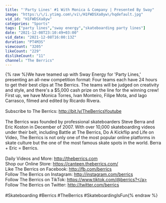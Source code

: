 ```yaml
---
title: "'Party Lines' #1 With Monica & Company | Presented By Sway"
image: "https:\/\/i.ytimg.com\/vi\/H1FWDSXa8yw\/hqdefault.jpg"
vid_id: "H1FWDSXa8yw"
categories: "Sports"
tags: ["party lines","sway energy","skateboarding party lines"]
date: "2021-12-08T23:10:49+03:00"
vid_date: "2021-12-08T16:00:13Z"
duration: "PT4M3S"
viewcount: "3205"
likeCount: "229"
dislikeCount: "11"
channel: "The Berrics"
---
```

{% raw %}We have teamed up with Sway Energy for 'Party Lines,' presenting an all-new competition format: Four teams each have 24 hours to get their best clips at The Berrics. The teams will be judged on creativity and style, and there's a $5,000 cash prize on the line for the winning crew! First up, we have Monica Torres, Ivan Monteiro, Filipe Mota, and Iago Carrasco, filmed and edited by Ricardo Rivera.<br /><br />Subscribe to The Berrics: <a rel="nofollow" target="blank" href="http://bit.ly/TheBerricsYoutube">http://bit.ly/TheBerricsYoutube</a><br /><br />The Berrics was founded by professional skateboarders Steve Berra and Eric Koston in December of 2007. With over 10,000 skateboarding videos under their belt, including Battle at The Berrics, Do A Kickflip and Life on Video, The Berrics is not only one of the most popular online platforms in skate culture but the one of the most famous skate spots in the world. Berra + Eric = Berrics. <br /><br />Daily Videos and More: <a rel="nofollow" target="blank" href="http://theberrics.com">http://theberrics.com</a><br />Shop our Online Store: <a rel="nofollow" target="blank" href="https://canteen.theberrics.com/">https://canteen.theberrics.com/</a><br />Like The Berrics on Facebook: <a rel="nofollow" target="blank" href="http://fb.com/berrics">http://fb.com/berrics</a><br />Follow The Berrics on Instagram:  <a rel="nofollow" target="blank" href="http://instagram.com/berrics">http://instagram.com/berrics</a><br />Follow The Berrics on TikTok: <a rel="nofollow" target="blank" href="https://www.tiktok.com/@berrics?">https://www.tiktok.com/@berrics?</a><br />Follow The Berrics on Twitter: <a rel="nofollow" target="blank" href="http://twitter.com/berrics">http://twitter.com/berrics</a><br /><br />#Skateboarding #Berrics #TheBerrics #SkateboardingIsFun{% endraw %}
